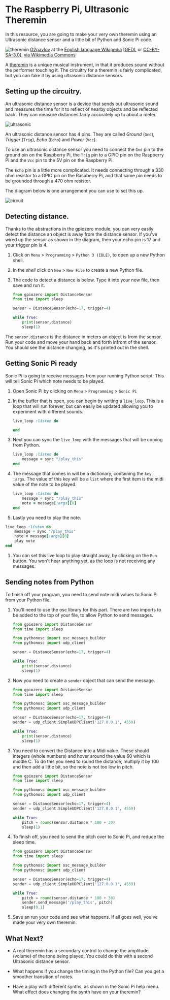 # The Raspberry Pi, Ultrasonic Theremin

In this resource, you are going to make your very own theremin using an Ultrasonic distance sensor and a little bit of Python and Sonic Pi code.

![theremin](https://upload.wikimedia.org/wikipedia/commons/c/c5/Lydia_kavina.jpg)
	<a href="https://en.wikipedia.org/wiki/User:G2pavlov" class="extiw" title="en:User:G2pavlov">G2pavlov</a> at the <a href="https://en.wikipedia.org/wiki/" class="extiw" title="w:">English language Wikipedia</a> [<a href="http://www.gnu.org/copyleft/fdl.html">GFDL</a> or <a href="http://creativecommons.org/licenses/by-sa/3.0/">CC-BY-SA-3.0</a>], <a href="https://commons.wikimedia.org/wiki/File%3ALydia_kavina.jpg">via Wikimedia Commons</a>

A [theremin](https://en.wikipedia.org/wiki/Theremin) is a unique musical instrument, in that it produces sound without the performer touching it. The circuitry for a theremin is fairly complicated, but you can fake it by using ultrasonic distance sensors.

## Setting up the circuitry.

An ultrasonic distance sensor is a device that sends out ultrasonic sound and measures the time for it to reflect of nearby objects and be reflected back. They can measure distances fairly accurately up to about a meter.

![ultrasonic](images/Ultrasonic_Distance_Sensor.png)

An ultrasonic distance sensor has 4 pins. They are called *Ground* (`Gnd`), *Trigger* (`Trig`), *Echo* (`Echo`) and *Power* (`Vcc`).

To use an ultrasonic distance sensor you need to connect the `Gnd` pin to the ground pin on the Raspberry Pi, the `Trig` pin to a GPIO pin on the Raspberry Pi and the `Vcc` pin to the 5V pin on the Raspberry Pi.

The `Echo` pin is a little more complicated. It needs connecting through a 330 ohm resistor to a GPIO pin on the Raspberry Pi, and that same pin needs to be grounded through a 470 ohm resistor.

The diagram below is one arrangement you can use to set this up.

![circuit](images/circuit.png)

## Detecting distance.

Thanks to the abstractions in the gpiozero module, you can very easily detect the distance an object is away from the distance sensor. If you've wired up the sensor as shown in the diagram, then your echo pin is 17 and your trigger pin is 4.

1. Click on `Menu` > `Programming` > `Python 3 (IDLE)`, to open up a new Python shell.
1. In the *shell* click on `New` > `New File` to create a new Python file.
1. The code to detect a distance is below. Type it into your new file, then save and run it.

	```python
	from gpiozero import DistanceSensor
	from time import sleep

	sensor = DistanceSensor(echo=17, trigger=4)

	while True:
		print(sensor.distance)
		sleep(1)
	```

The `sensor.distance` is the distance in meters an object is from the sensor. Run your code and move your hand back and forth infront of the sensor. You should see the distance changing, as it's printed out in the shell.

## Getting Sonic Pi ready

Sonic Pi is going to receive messages from your running Python script. This will tell Sonic Pi which note needs to be played.

1. Open Sonic Pi by clicking on `Menu` > `Programming` > `Sonic Pi`
1. In the buffer that is open, you can begin by writing a `live_loop`. This is a loop that will run forever, but can easily be updated allowing you to experiment with different sounds.

	```ruby
	live_loop :listen do

	end
	```

1. Next you can sync the `live_loop` with the messages that will be coming from Python.

	```ruby
	live_loop :listen do
		message = sync "/play_this"
	end
	```

1. The message that comes in will be a dictionary, containing the `key` `:args`. The value of this key will be a `list` where the first item is the midi value of the note to be played.

	```ruby
	live_loop :listen do
		message = sync "/play_this"
		note = message[:args][0]
	end
	```

1. Lastly you need to play the note.

```ruby
live_loop :listen do
    message = sync "/play_this"
	note = message[:args][0]
	play note
end
```

1. You can set this live loop to play straight away, by clicking on the `Run` button. You won't hear anything yet, as the loop is not receiving any messages.

## Sending notes from Python

To finish off your program, you need to send note midi values to Sonic Pi from your Python file.

1. You'll need to use the osc library for this part. There are two imports to be added to the top of your file, to allow Python to send messages.

	```python
	from gpiozero import DistanceSensor
	from time import sleep

	from pythonosc import osc_message_builder
	from pythonosc import udp_client

	sensor = DistanceSensor(echo=17, trigger=4)

	while True:
		print(sensor.distance)
		sleep(1)
	```

1. Now you need to create a `sender` object that can send the message.

	```python
	from gpiozero import DistanceSensor
	from time import sleep

	from pythonosc import osc_message_builder
	from pythonosc import udp_client

	sensor = DistanceSensor(echo=17, trigger=4)
	sender = udp_client.SimpleUDPClient('127.0.0.1', 4559)

	while True:
		print(sensor.distance)
		sleep(1)
	```

1. You need to convert the Distance into a Midi value. These should integers (whole numbers) and hover around the value 60 which is middle C. To do this you need to round the distance, multiply it by 100 and then add a little bit, so the note is not too low in pitch.

	```python
	from gpiozero import DistanceSensor
	from time import sleep

	from pythonosc import osc_message_builder
	from pythonosc import udp_client

	sensor = DistanceSensor(echo=17, trigger=4)
	sender = udp_client.SimpleUDPClient('127.0.0.1', 4559)

	while True:
		pitch = round(sensor.distance * 100 + 30)
		sleep(1)
	```

1. To finish off, you need to send the pitch over to Sonic Pi, and reduce the sleep time.

	```python
	from gpiozero import DistanceSensor
	from time import sleep

	from pythonosc import osc_message_builder
	from pythonosc import udp_client

	sensor = DistanceSensor(echo=17, trigger=4)
	sender = udp_client.SimpleUDPClient('127.0.0.1', 4559)

	while True:
		pitch = round(sensor.distance * 100 + 30)
		sender.send_message('/play_this', pitch)
		sleep(0.1)
	```

1. Save an run your code and see what happens. If all goes well, you've made your very own theremin.

## What Next?

- A real theremin has a secondary control to change the amplitude (volume) of the tone being played. You could do this with a second Ultrasonic distance sensor.

- What happens if you change the timing in the Python file? Can you get a smoother transition of notes.

- Have a play with different synths, as shown in the Sonic Pi help menu. What effect does changing the synth have on your theremin?
